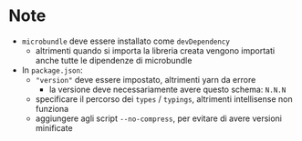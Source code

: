 # Note

- `microbundle` deve essere installato come `devDependency`
  - altrimenti quando si importa la libreria creata vengono importati anche tutte le dipendenze di microbundle
- In `package.json`:
  - `"version"` deve essere impostato, altrimenti yarn da errore
    - la versione deve necessariamente avere questo schema: `N.N.N`
  - specificare il percorso dei `types` / `typings`, altrimenti intellisense non funziona
  - aggiungere agli script `--no-compress`, per evitare di avere versioni minificate
